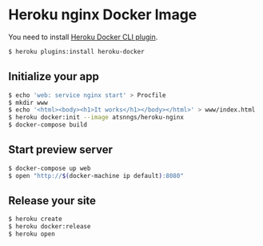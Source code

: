 Heroku nginx Docker Image
=========================

You need to install [Heroku Docker CLI plugin].

```sh
$ heroku plugins:install heroku-docker
```

Initialize your app
-------------------

```sh
$ echo 'web: service nginx start' > Procfile
$ mkdir www
$ echo '<html><body><h1>It works</h1></body></html>' > www/index.html
$ heroku docker:init --image atsnngs/heroku-nginx
$ docker-compose build
```

Start preview server
--------------------

```sh
$ docker-compose up web
$ open "http://$(docker-machine ip default):8080"
```

Release your site
-----------------

```sh
$ heroku create
$ heroku docker:release
$ heroku open
```

[Heroku Docker CLI plugin]: https://github.com/heroku/heroku-docker
